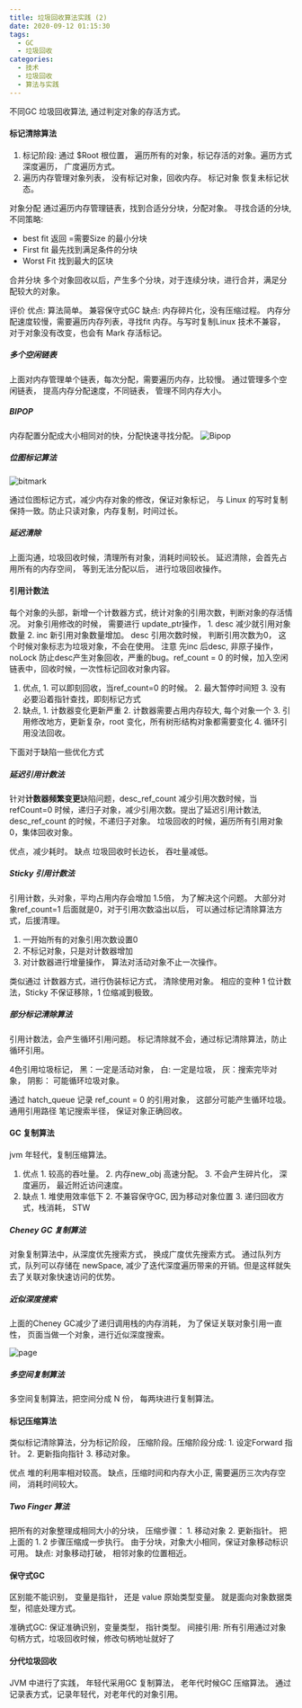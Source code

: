 ```yaml
---
title: 垃圾回收算法实践 (2)
date: 2020-09-12 01:15:30
tags:
  - GC
  - 垃圾回收
categories:
  - 技术
  - 垃圾回收
  - 算法与实践
---
```


不同GC 垃圾回收算法, 通过判定对象的存活方式。

#### 标记清除算法

1. 标记阶段: 通过 $Root 根位置， 遍历所有的对象，标记存活的对象。遍历方式 深度遍历， 广度遍历方式。
2. 遍历内存管理对象列表， 没有标记对象，回收内存。 标记对象 恢复未标记状态。

对象分配
通过遍历内存管理链表，找到合适分分块，分配对象。
寻找合适的分块, 不同策略:

- best fit 返回 =需要Size 的最小分块
- First fit 最先找到满足条件的分块
- Worst Fit 找到最大的区块

合并分块
多个对象回收以后，产生多个分块，对于连续分块，进行合并，满足分配较大的对象。

评价
优点: 算法简单。 兼容保守式GC
缺点: 内存碎片化，没有压缩过程。 内存分配速度较慢，需要遍历内存列表，寻找fit 内存。与写时复制Linux 技术不兼容，对于对象没有改变，也会有 Mark 存活标记。

##### 多个空闲链表

上面对内存管理单个链表，每次分配，需要遍历内存，比较慢。 通过管理多个空闲链表， 提高内存分配速度，不同链表， 管理不同内存大小。

##### BIPOP

内存配置分配成大小相同对的快，分配快速寻找分配。
![Bipop](/images/20200920/Bipop.png)

##### 位图标记算法

![bitmark](/images/20200920/bitmark.png)

通过位图标记方式，减少内存对象的修改，保证对象标记， 与 Linux 的写时复制保持一致。防止只读对象，内存复制，时间过长。

##### 延迟清除

上面沟通，垃圾回收时候，清理所有对象，消耗时间较长。 延迟清除，会首先占用所有的内存空间， 等到无法分配以后， 进行垃圾回收操作。

#### 引用计数法

每个对象的头部，新增一个计数器方式，统计对象的引用次数，判断对象的存活情况。
对象引用修改的时候， 需要进行 update_ptr操作， 1. desc 减少就引用对象数量 2. inc 新引用对象数量增加。
desc 引用次数时候， 判断引用次数为0， 这个时候对象标志为垃圾对象，不会在使用。 注意 先inc 后desc, 非原子操作， noLock 防止desc产生对象回收，严重的bug。ref_count = 0 的时候，加入空闲链表中，回收时候，一次性标记回收对象内容。

1. 优点, 1. 可以即刻回收，当ref_count=0 的时候。 2. 最大暂停时间短  3. 没有必要沿着指针查找，即刻标记方式
2. 缺点, 1. 计数器变化更新严重  2. 计数器需要占用内存较大, 每个对象一个  3. 引用修改地方，更新复杂，root 变化，所有树形结构对象都需要变化  4. 循环引用没法回收。

下面对于缺陷一些优化方式

##### 延迟引用计数法

针对**计数器频繁变更**缺陷问题，desc_ref_count 减少引用次数时候，当refCount=0 时候，递归子对象，减少引用次数。提出了延迟引用计数法, desc_ref_count 的时候，不递归子对象。 垃圾回收的时候，遍历所有引用对象0，集体回收对象。

优点，减少耗时。 缺点 垃圾回收时长边长， 吞吐量减低。

##### Sticky 引用计数法

引用计数，头对象，平均占用内存会增加 1.5倍， 为了解决这个问题。 大部分对象ref_count=1 后面就是0，对于引用次数溢出以后， 可以通过标记清除算法方式，后援清理。

1. 一开始所有的对象引用次数设置0
2. 不标记对象，只是对计数器增加
3. 对计数器进行增量操作， 算法对活动对象不止一次操作。

类似通过 计数器方式，进行伪装标记方式， 清除使用对象。 相应的变种 1 位计数法，Sticky 不保证移除，1 位缩减到极致。

##### 部分标记清除算法

引用计数法，会产生循环引用问题。 标记清除就不会，通过标记清除算法，防止循环引用。

4色引用垃圾标记， 黑：一定是活动对象， 白: 一定是垃圾， 灰：搜索完毕对象， 阴影： 可能循环垃圾对象。

通过 hatch_queue 记录 ref_count = 0 的引用对象， 这部分可能产生循环垃圾。 通用引用路径 笔记搜索半径， 保证对象正确回收。

#### GC 复制算法

jvm 年轻代，复制压缩算法。 

1. 优点 1. 较高的吞吐量。 2. 内存new_obj 高速分配。 3. 不会产生碎片化， 深度遍历， 最近附近访问速度。
2. 缺点 1. 堆使用效率低下 2. 不兼容保守GC, 因为移动对象位置 3. 递归回收方式，栈消耗， STW

##### Cheney GC 复制算法

对象复制算法中，从深度优先搜索方式， 换成广度优先搜索方式。 通过队列方式，队列可以存储在 newSpace, 减少了迭代深度遍历带来的开销。但是这样就失去了关联对象快速访问的优势。

##### 近似深度搜索

上面的Cheney GC减少了递归调用栈的内存消耗， 为了保证关联对象引用一直性， 页面当做一个对象，进行近似深度搜索。

![page](/images/20200920/page.png)

##### 多空间复制算法

多空间复制算法，把空间分成 N 份， 每两块进行复制算法。

#### 标记压缩算法

类似标记清除算法，分为标记阶段， 压缩阶段。压缩阶段分成:  1. 设定Forward 指针。  2.  更新指向指针  3. 移动对象。

优点 堆的利用率相对较高。 缺点，压缩时间和内存大小正, 需要遍历三次内存空间， 消耗时间较大。

##### Two Finger 算法

把所有的对象整理成相同大小的分块， 压缩步骤： 1. 移动对象 2. 更新指针。
把上面的 1. 2 步骤压缩成一步执行。 由于分块，对象大小相同，保证对象移动标识可用。
缺点: 对象移动打破， 相邻对象的位置相近。

#### 保守式GC

区别能不能识别， 变量是指针， 还是 value 原始类型变量。 就是面向对象数据类型，彻底处理方式。

准确式GC: 保证准确识别，变量类型， 指针类型。  间接引用: 所有引用通过对象句柄方式，垃圾回收时候，修改句柄地址就好了

#### 分代垃圾回收

JVM 中进行了实践， 年轻代采用GC 复制算法， 老年代时候GC 压缩算法。 通过记录表方式，记录年轻代，对老年代的对象引用。
